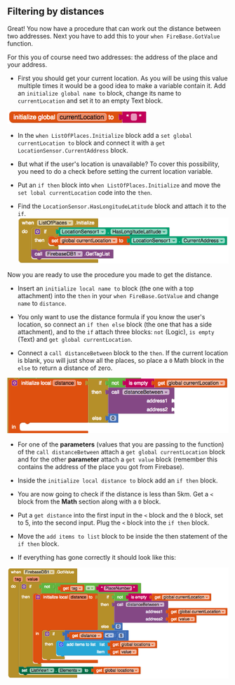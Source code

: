 ## Filtering by distances

Great! You now have a procedure that can work out the distance between two addresses. Next you have to add this to your `when FireBase.GotValue` function.

For this you of course need two addresses: the address of the place and your address.

+ First you should get your current location. As you will be using this value multiple times it would be a good idea to make a variable contain it. Add an `initialize global name to` block, change its name to `currentLocation` and set it to an empty Text block.

![](images/initGlobalLocation.png)

+ In the `when ListOfPlaces.Initialize` block add a `set global currentLocation to` block and connect it with a `get LocationSensor.CurrentAddress` block.  

+ But what if the user's location is unavailable? To cover this possibility, you need to do a check before setting the current location variable.

+ Put an `if then` block into `when ListOfPlaces.Initialize` and move the `set lobal currentLocation` code into the `then`.    

+ Find the `LocationSensor.HasLongitudeLatitude` block and attach it to the `if`. 
![](images/getCurrentLocation.png)

Now you are ready to use the procedure you made to get the distance.

+ Insert an `initialize local name to` block (the one with a top attachment) into the `then` in your `when FireBase.GotValue` and change `name` to `distance`. 

+ You only want to use the distance formula if you know the user's location, so connect an `if then else` block (the one that has a side attachment), and to the `if` attach three blocks: `not` (Logic), `is empty` (Text) and `get global currentLocation`. 

+ Connect a `call distanceBetween` block to the `then`.  If the current location is blank, you will just show all the places, so place a `0` Math block in the `else` to return a distance of zero.

![](images/initDistWithLocationCheck.png)

+ For one of the **parameters** (values that you are passing to the function) of the `call distanceBetween` attach a `get global currentLocation` block and for the other **parameter** attach a `get value` block (remember this contains the address of the place you got from Firebase).

+ Inside the `initialize local distance to` block add an `if then` block.

+ You are now going to check if the distance is less than 5km. Get a `<` block from the **Math** section along with a `0` block.

+ Put a `get distance` into the first input in the `<` block and the `0` block, set to 5, into the second input. Plug the `<` block into the `if then` block.

+ Move the `add items to list` block to be inside the then statement of the `if then` block.

+ If everything has gone correctly it should look like this:

![](images/filteringByDistance.png)
